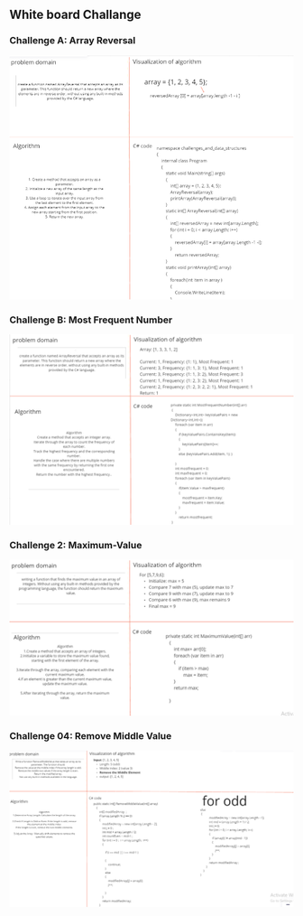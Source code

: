 ## White board Challange

### Challenge A: Array Reversal
![Reversed Array](./Challenge-img/Screenshot-Reversed-Array.png )

### Challenge B: Most Frequent Number
![Most Frequent Number Whiteboard](./Challenge-img/Screenshot-MostFrequent.png)

### Challenge 2: Maximum-Value
![Maximum-Value](./Challenge-img/Maximum-Value.png)

### Challenge 04: Remove Middle Value
![Remove-Middle-Value](./Challenge-img/remove-mid-value.png)
